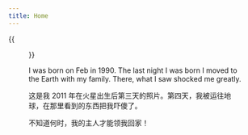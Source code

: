 ```yaml
---
title: Home
---
```


{{<figure src="/data/images/image.jpg" width="450">}}

I was born on Feb in 1990. The last night I was born  I moved to the Earth with my family. There, what I saw shocked me greatly. 

这是我 2011 年在火星出生后第三天的照片。第四天，我被运往地球，在那里看到的东西把我吓傻了。

不知道何时，我的主人才能领我回家！

